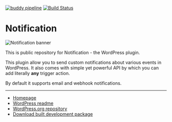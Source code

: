 [![buddy pipeline](https://app.buddy.works/bracketspace/notification/pipelines/pipeline/180512/badge.svg?token=b60a5b57f6f187dcad1aeb0a61146754ef1054b866bc81167a85612b075faf77 "buddy pipeline")](https://app.buddy.works/bracketspace/notification/pipelines/pipeline/180512) [![Build Status](https://travis-ci.org/BracketSpace/Notification.svg?branch=develop)](https://travis-ci.org/BracketSpace/Notification)

# Notification

![Notification banner](https://bracketspace.com/extras/notification/banner.png)

This is public repository for Notification - the WordPress plugin.

This plugin allow you to send custom notifications about various events in WordPress. It also comes with simple yet powerful API by which you can add literally **any** trigger action.

By default it supports email and webhook notifications.

---

* [Homepage](https://docs.bracketspace.com/notification/)
* [WordPress readme](https://github.com/BracketSpace/Notification/blob/master/readme.txt)
* [WordPress.org repository](https://wordpress.org/plugins/notification/)
* [Download built development package](http://brkts.com/notification-dev)

